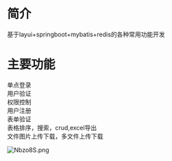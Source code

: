 # 简介
基于layui+springboot+mybatis+redis的各种常用功能开发


# 主要功能
单点登录</br>
用户验证</br>
权限控制</br>
用户注册</br>
表单验证</br>
表格排序，搜索，crud,excel导出</br>
文件图片上传下载，多文件上传下载</br>

<img src="https://s1.ax1x.com/2020/07/02/Nbzo8S.png" alt="Nbzo8S.png" border="0" />
